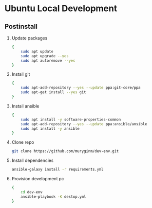 # Ubuntu Local Development

## Postinstall
1. Update packages
    ```bash
    {
        sudo apt update
        sudo apt upgrade --yes
        sudo apt autoremove --yes
    }
    ```

1. Install git
    ```bash
    {
        sudo apt-add-repository --yes --update ppa:git-core/ppa
        sudo apt-get install --yes git
    }
    ```

1. Install ansible
    ```bash
    {
        sudo apt install -y software-properties-common
        sudo apt-add-repository --yes --update ppa:ansible/ansible
        sudo apt install -y ansible
    }
    ```

1. Clone repo
    ```bash
    git clone https://github.com/muryginm/dev-env.git
    ```

1. Install dependencies
    ```bash
    ansible-galaxy install -r requirements.yml
    ```

1. Provision development pc
    ```bash
    {
        cd dev-env
        ansible-playbook -K destop.yml
    }
    ```
